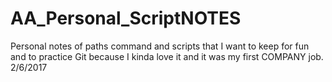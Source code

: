 # AA_Personal_ScriptNOTES
Personal notes of paths command and scripts that I want to keep for fun and to practice Git because I kinda love it and it was my first COMPANY job. 2/6/2017
